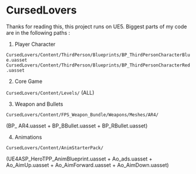# CursedLovers
Thanks for reading this, this project runs on UE5. Biggest parts of my code are in the following paths :

1.  Player Character

`CursedLovers/Content/ThirdPerson/Blueprints/BP_ThirdPersonCharacterBlue.uasset`
`CursedLovers/Content/ThirdPerson/Blueprints/BP_ThirdPersonCharacterRed.uasset`

2. Core Game

`CursedLovers/Content/Levels/`   (ALL)

3. Weapon and Bullets

`CursedLovers/Content/FPS_Weapon_Bundle/Weapons/Meshes/AR4/`  

(BP_ AR4.uasset + BP_BBullet.uasset + BP_RBullet.uasset)

4. Animations

`CursedLovers/Content/AnimStarterPack/`

(UE4ASP_HeroTPP_AnimBlueprint.uasset + Ao_ads.uasset + Ao_AimUp.uasset + Ao_AimForward.uasset + Ao_AimDown.uasset)
